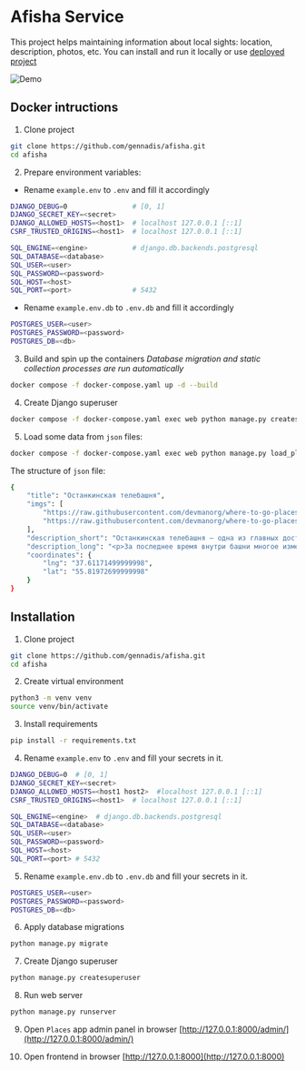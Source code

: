 # Afisha Service
This project helps maintaining information about local sights: location, description, photos, etc.
You can install and run it locally or use [deployed project](http://62.109.2.234:1337)

![Demo](demo.gif)

## Docker intructions
1. Clone project
```bash
git clone https://github.com/gennadis/afisha.git
cd afisha
```

2. Prepare environment variables:  
- Rename `example.env` to `.env` and fill it accordingly
```bash
DJANGO_DEBUG=0                # [0, 1]
DJANGO_SECRET_KEY=<secret>
DJANGO_ALLOWED_HOSTS=<host1>  # localhost 127.0.0.1 [::1]
CSRF_TRUSTED_ORIGINS=<host1>  # localhost 127.0.0.1 [::1]

SQL_ENGINE=<engine>           # django.db.backends.postgresql
SQL_DATABASE=<database>
SQL_USER=<user>
SQL_PASSWORD=<password>
SQL_HOST=<host>
SQL_PORT=<port>               # 5432
```

- Rename `example.env.db` to `.env.db` and fill it accordingly
```bash
POSTGRES_USER=<user>
POSTGRES_PASSWORD=<password>
POSTGRES_DB=<db>
```

3. Build and spin up the containers
*Database migration and static collection processes are run automatically*
```bash
docker compose -f docker-compose.yaml up -d --build
```

4. Create Django superuser
```bash
docker compose -f docker-compose.yaml exec web python manage.py createsuperuser
```

5. Load some data from `json` files:
```bash
docker compose -f docker-compose.yaml exec web python manage.py load_place https://raw.githubusercontent.com/devmanorg/where-to-go-places/master/places/Антикафе%20Bizone.json
```

The structure of `json` file:
```bash
{
    "title": "Останкинская телебашня",
    "imgs": [
        "https://raw.githubusercontent.com/devmanorg/where-to-go-places/master/media/1e3b20361050ae13b3aaf7ddcef76e7c.jpg",
        "https://raw.githubusercontent.com/devmanorg/where-to-go-places/master/media/adc544d7acc9be889cfec73064bcfb06.jpg",
    ],
    "description_short": "Останкинская телебашня — одна из главных достопримечательностей Москвы...",
    "description_long": "<p>За последнее время внутри башни многое изменилось...</p>",
    "coordinates": {
        "lng": "37.61171499999998",
        "lat": "55.81972699999998"
    }
}
```


## Installation
1. Clone project
```bash
git clone https://github.com/gennadis/afisha.git
cd afisha
```

2. Create virtual environment
```bash
python3 -m venv venv
source venv/bin/activate
```

3. Install requirements
```bash
pip install -r requirements.txt
```

4. Rename `example.env` to `.env` and fill your secrets in it.  
```bash
DJANGO_DEBUG=0  # [0, 1]
DJANGO_SECRET_KEY=<secret>
DJANGO_ALLOWED_HOSTS=<host1 host2>  #localhost 127.0.0.1 [::1]
CSRF_TRUSTED_ORIGINS=<host1>  # localhost 127.0.0.1 [::1]

SQL_ENGINE=<engine>  # django.db.backends.postgresql
SQL_DATABASE=<database>
SQL_USER=<user>
SQL_PASSWORD=<password>
SQL_HOST=<host>
SQL_PORT=<port> # 5432
```

5. Rename `example.env.db` to `.env.db` and fill your secrets in it.  
```bash
POSTGRES_USER=<user>
POSTGRES_PASSWORD=<password>
POSTGRES_DB=<db>
```

6. Apply database migrations
```bash
python manage.py migrate
```

7. Create Django superuser
```bash
python manage.py createsuperuser
```

8. Run web server
```bash
python manage.py runserver
```
9. Open `Places` app admin panel in browser [http://127.0.0.1:8000/admin/](http://127.0.0.1:8000/admin/)

10. Open frontend in browser [http://127.0.0.1:8000](http://127.0.0.1:8000)

